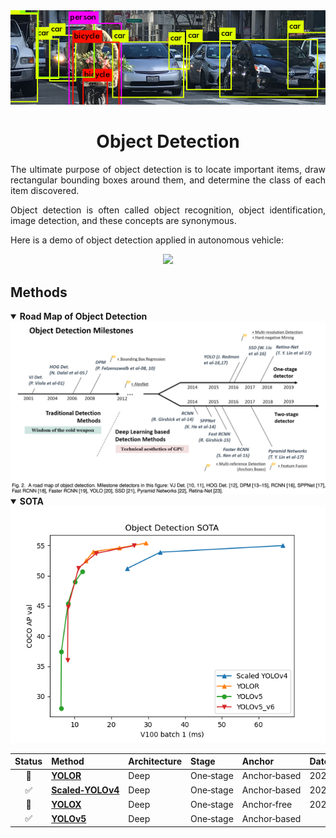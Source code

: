 <div align="center">
<img src="data/object_detection.png" width="1000">

Object Detection
=============================
</div>

<div align="justify">

The ultimate purpose of object detection is to locate important items, draw
rectangular bounding boxes around them, and determine the class of each item
discovered.

Object detection is often called object recognition, object identification,
image detection, and these concepts are synonymous.

Here is a demo of object detection applied in autonomous vehicle:
<div align="center">
	<img src="data/object_detection_01.gif" height="200">
</div>

## Methods

<details open>
<summary><b>Road Map of Object Detection</b></summary>

<div align="center">
	<img src="data/milestones.png">
</div>
</details>

<details open>
<summary><b>SOTA</b></summary>

<div align="center">
	<img src="data/object_detection_sota.png">
</div>
</details>

| Status | Method                                      | Architecture | Stage           | Anchor             | Date       | Publication    |
|:------:|---------------------------------------------|--------------|-----------------|--------------------|------------|----------------|
|   🔄   | [**YOLOR**](yolor.md)                       | Deep         | One&#8209;stage | Anchor&#8209;based | 2021/05/10 | arXiv          |
|   ✅    | [**Scaled&#8209;YOLOv4**](scaled_yolov4.md) | Deep         | One&#8209;stage | Anchor&#8209;based | 2021/06/25 | CVPR&nbsp;2021 |
|   🔄   | [**YOLOX**](yolox.md)                       | Deep         | One&#8209;stage | Anchor&#8209;free  | 2021/08/06 | arXiv          |
|   ✅    | [**YOLOv5**](yolov5.md)                     | Deep         | One&#8209;stage | Anchor&#8209;based |            |                |

</div>
